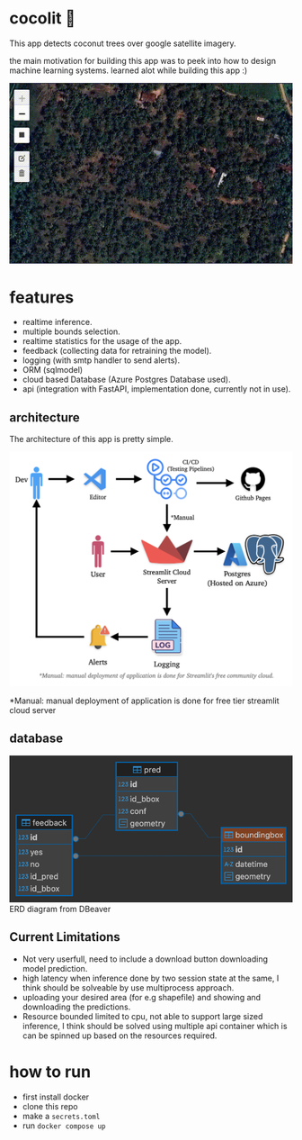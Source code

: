 # cocolit 🌴

This app detects coconut trees over google satellite imagery.

the main motivation for building this app was to peek into how to design machine learning systems.
learned alot while building this app :)

![vis](misc/help_vis.gif)


# features 

- realtime inference.
- multiple bounds selection.
- realtime statistics for the usage of the app.
- feedback (collecting data for retraining the model).
- logging (with smtp handler to send alerts).
- ORM (sqlmodel)
- cloud based Database (Azure Postgres Database used).
- api (integration with FastAPI, implementation done, currently not in use).

## architecture
The architecture of this app is pretty simple. 

![architecture](misc/cocolit_architecture.png)

\*Manual: manual deployment of application is done for free tier streamlit cloud server

## database 

![architecture](misc/database.png)
ERD diagram from DBeaver


## Current Limitations
- Not very userfull, need to include a download button downloading model prediction.
- high latency when inference done by two session state at the same, I think should be solveable by use multiprocess approach.
- uploading your desired area (for e.g shapefile) and showing and downloading the predictions.
- Resource bounded limited to cpu, not able to support large sized inference, I think should be solved using multiple api container which is can be spinned up based on the resources required.


# how to run

- first install docker 
- clone this repo
- make a `secrets.toml`
- run `docker compose up`